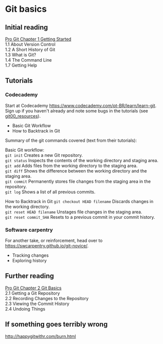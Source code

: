 # Git basics

## Initial reading
[Pro Git Chapter 1 Getting Started](https://git-scm.com/book/en/v2/Getting-Started-About-Version-Control)\
    1.1 About Version Control\
    1.2 A Short History of Git\
    1.3 What is Git?\
    1.4 The Command Line\
    1.7 Getting Help

## Tutorials

### Codecademy
Start at Codecademy https://www.codecademy.com/pt-BR/learn/learn-git. Sign up if you haven't already and note some bugs in the tutorials (see [git00_resources](https://github.com/EBIO6100Spring2020/Class-materials/blob/master/tutorials/git00_resources.md)).
  * Basic Git Workflow
  * How to Backtrack in Git

Summary of the git commands covered (text from their tutorials):

Basic Git workflow:\
`git init` Creates a new Git repository.\
`git status` Inspects the contents of the working directory and staging area.\
`git add` Adds files from the working directory to the staging area.\
`git diff` Shows the difference between the working directory and the staging area.\
`git commit` Permanently stores file changes from the staging area in the repository.\
`git log` Shows a list of all previous commits.

How to Backtrack in Git
`git checkout HEAD filename` Discards changes in the working directory.\
`git reset HEAD filename` Unstages file changes in the staging area.\
`git reset commit_SHA` Resets to a previous commit in your commit history.

### Software carpentry
For another take, or reinforcement, head over to https://swcarpentry.github.io/git-novice/.
* Tracking changes
* Exploring history

## Further reading
[Pro Git Chapter 2 Git Basics](https://git-scm.com/book/en/v2/Git-Basics-Getting-a-Git-Repository)\
  2.1 Getting a Git Repository\
  2.2 Recording Changes to the Repository\
  2.3 Viewing the Commit History\
  2.4 Undoing Things

## If something goes terribly wrong
http://happygitwithr.com/burn.html
